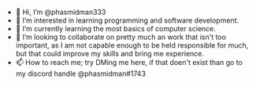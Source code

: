 - 👋 Hi, I’m @phasmidman333
- 👀 I’m interested in learning programming and software development.
- 🌱 I’m currently learning the most basics of computer science.
- 💞️ I’m looking to collaborate on pretty much an work that isn't too important, as I am not capable enough to be held responsible for much, but that could improve my skills and bring me experience.
- 📫 How to reach me; try DMing me here, if that doen't exist than go to my discord handle @phasmidman#1743

<!---
phasmidman333/phasmidman333 is a ✨ special ✨ repository because its `README.md` (this file) appears on your GitHub profile.
You can click the Preview link to take a look at your changes.
--->
